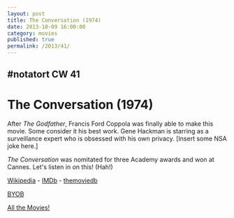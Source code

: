 ```yaml
---
layout: post
title: The Conversation (1974)
date: 2013-10-09 16:00:00
category: movies
published: true
permalink: /2013/41/
---
```


## \#notatort CW 41
# The Conversation \(1974\)

After *The Godfather*, Francis Ford Coppola was finally able to make this movie. Some consider it his best work. Gene Hackman is starring as a surveillance expert who is obsessed with his own privacy. [Insert some NSA joke here.]

*The Conversation* was nomitated for three Academy awards and won at Cannes. Let's listen in on this! (Hah!)

[Wikipedia](http://en.wikipedia.org/wiki/The_Conversation) - [IMDb](http://www.imdb.com/title/tt0071360/?ref_=fn_al_tt_1) - [themoviedb](http://www.themoviedb.org/movie/592-the-conversation)

<a href="http://en.wikipedia.org/wiki/BYOB_(beverage)">BYOB</a>

[All the Movies!](http://movie.timmschoof.com/allthemovies/)

<!--include jquery & backstretch-->

<script type="text/javascript" src="https://ajax.googleapis.com/ajax/libs/jquery/1.7.2/jquery.min.js"></script>

<script type="text/javascript" src="http://movie.timmschoof.com/jquery.backstretch.min.js"></script>

<script type="text/javascript">

$(function(){

     $(window).resize(function(){
     
         if($(this).width() >= 767){
         
             $.backstretch("http://movie.timmschoof.com/bg41.jpg", {speed: 150});
             
         }
         
      })
      
      .resize();//trigger resize on page load
      
});

</script>